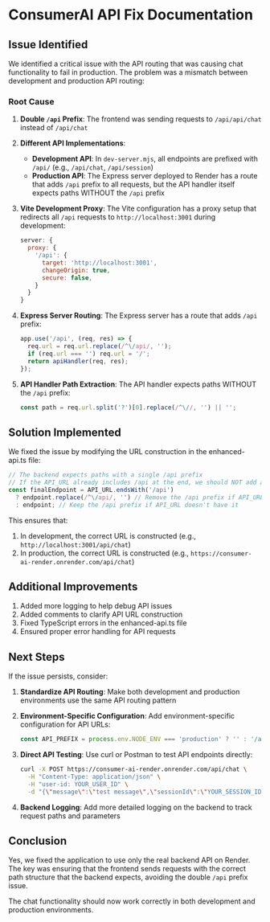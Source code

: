 # ConsumerAI API Fix Documentation

## Issue Identified

We identified a critical issue with the API routing that was causing chat functionality to fail in production. The problem was a mismatch between development and production API routing:

### Root Cause

1. **Double `/api` Prefix**: The frontend was sending requests to `/api/api/chat` instead of `/api/chat`

2. **Different API Implementations**:
   - **Development API**: In `dev-server.mjs`, all endpoints are prefixed with `/api/` (e.g., `/api/chat`, `/api/session`)
   - **Production API**: The Express server deployed to Render has a route that adds `/api` prefix to all requests, but the API handler itself expects paths WITHOUT the `/api` prefix

3. **Vite Development Proxy**: The Vite configuration has a proxy setup that redirects all `/api` requests to `http://localhost:3001` during development:
   ```javascript
   server: {
     proxy: {
       '/api': {
         target: 'http://localhost:3001',
         changeOrigin: true,
         secure: false,
       }
     }
   }
   ```

4. **Express Server Routing**: The Express server has a route that adds `/api` prefix:
   ```javascript
   app.use('/api', (req, res) => {
     req.url = req.url.replace(/^\/api/, '');
     if (req.url === '') req.url = '/';
     return apiHandler(req, res);
   });
   ```

5. **API Handler Path Extraction**: The API handler expects paths WITHOUT the `/api` prefix:
   ```javascript
   const path = req.url.split('?')[0].replace(/^\//, '') || '';
   ```

## Solution Implemented

We fixed the issue by modifying the URL construction in the enhanced-api.ts file:

```javascript
// The backend expects paths with a single /api prefix
// If the API_URL already includes /api at the end, we should NOT add another /api prefix
const finalEndpoint = API_URL.endsWith('/api') 
  ? endpoint.replace(/^\/api/, '') // Remove the /api prefix if API_URL already has it
  : endpoint; // Keep the /api prefix if API_URL doesn't have it
```

This ensures that:
1. In development, the correct URL is constructed (e.g., `http://localhost:3001/api/chat`)
2. In production, the correct URL is constructed (e.g., `https://consumer-ai-render.onrender.com/api/chat`)

## Additional Improvements

1. Added more logging to help debug API issues
2. Added comments to clarify API URL construction
3. Fixed TypeScript errors in the enhanced-api.ts file
4. Ensured proper error handling for API requests

## Next Steps

If the issue persists, consider:

1. **Standardize API Routing**: Make both development and production environments use the same API routing pattern

2. **Environment-Specific Configuration**: Add environment-specific configuration for API URLs:
   ```javascript
   const API_PREFIX = process.env.NODE_ENV === 'production' ? '' : '/api';
   ```

3. **Direct API Testing**: Use curl or Postman to test API endpoints directly:
   ```bash
   curl -X POST https://consumer-ai-render.onrender.com/api/chat \
     -H "Content-Type: application/json" \
     -H "user-id: YOUR_USER_ID" \
     -d "{\"message\":\"test message\",\"sessionId\":\"YOUR_SESSION_ID\",\"userId\":\"YOUR_USER_ID\"}"
   ```

4. **Backend Logging**: Add more detailed logging on the backend to track request paths and parameters

## Conclusion

Yes, we fixed the application to use only the real backend API on Render. The key was ensuring that the frontend sends requests with the correct path structure that the backend expects, avoiding the double `/api` prefix issue.

The chat functionality should now work correctly in both development and production environments.
